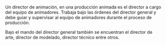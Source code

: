 Un director de animación, en una producción animada es el director a cargo del equipo de animadores. Trabaja bajo las órdenes del director general y debe guiar y supervisar al equipo de animadores durante el proceso de producción.

Bajo el mando del director general también se encuentran el director de arte, director de modelado, director técnico entre otros.